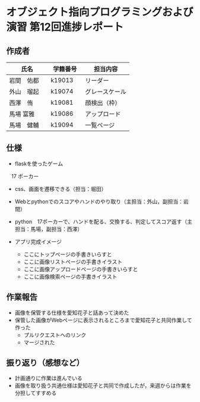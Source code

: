 # オブジェクト指向プログラミングおよび演習 第12回進捗レポート

## 作成者
| 氏名           | 学籍番号    | 担当内容    | 
| -------------- | ----------- | ----------- |
| 岩間　佑都　     | k19013　     | リーダー      |
| 外山　瑠起　     | k19074　     | グレースケール      |
| 西澤　侑   | k19081　     | 顔検出（枠）      |
| 馬場  富雅    | k19086　     | アップロード      |
| 馬場　健輔     | k19094　     | 一覧ページ      |

## 仕様
- flaskを使ったゲーム

&emsp;17 ポーカー
- css、画面を遷移できる（担当：堀田）
- Webとpythonでのスコアやハンドのやり取り（主担当：外山，副担当：岩間）
- python　17ポーカーで、ハンドを配る、交換する、判定してスコア返す（主担当：馬場，副担当：西澤）

- アプリ完成イメージ
    - ここにトップページの手書きいらすと
    - ここに画像リストページの手書きイラスト
    - ここに画像アップロードページの手書きいらすと
    - ここに画像検索ページの手書きイラスト

## 作業報告
- 画像を保管する仕様を愛知花子と話あって決めた
- 保管した画像がWebページに表示されるところまで愛知花子と共同作業して作った
    - プルリクエストへのリンク
    - マージされた

## 振り返り（感想など）
- 計画通りに作業は進んでいる
- 画像を取り扱う共通仕様は愛知花子と共同で作成したが，来週からは作業を分担してすすめる
